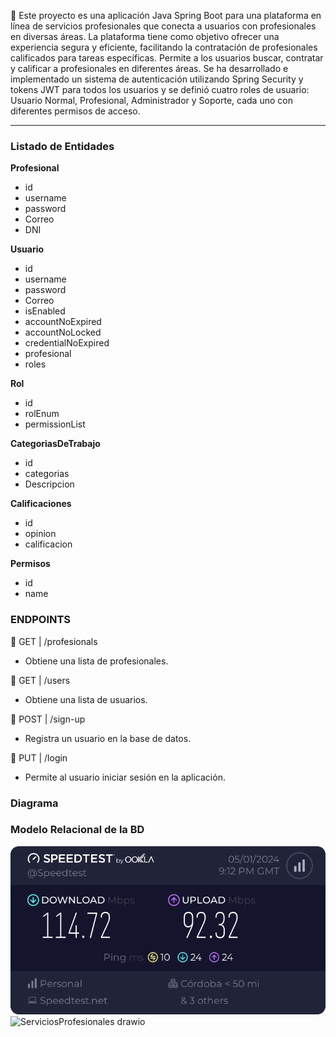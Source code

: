 📌 Este proyecto es una aplicación Java Spring Boot para una plataforma en línea de servicios profesionales que conecta a usuarios con profesionales en
diversas áreas. La plataforma tiene como objetivo ofrecer una experiencia segura y eficiente, facilitando la contratación de profesionales calificados para tareas específicas. Permite a los usuarios buscar,
contratar y calificar a profesionales en diferentes áreas.
Se ha desarrollado e implementado un sistema de autenticación utilizando Spring Security y tokens JWT para todos los usuarios y se definió cuatro roles de usuario: Usuario Normal, Profesional, Administrador y Soporte, cada uno con diferentes
permisos de acceso.

-------------------------------------------------------------------------------------------------------------------------------------------------------------------------------
### Listado de Entidades
**Profesional** 
- id
- username
- password
- Correo
- DNI

**Usuario**
- id
- username
- password
- Correo
- isEnabled
- accountNoExpired
- accountNoLocked
- credentialNoExpired
- profesional
- roles

**Rol**
- id
- rolEnum
- permissionList

**CategoriasDeTrabajo**
- id
- categorias
- Descripcion

**Calificaciones**
- id
- opinion
- calificacion

**Permisos**
- id
- name

### ENDPOINTS

📍 GET | /profesionals
- Obtiene una lista de profesionales.

📍 GET | /users
- Obtiene una lista de usuarios.

📍 POST | /sign-up
- Registra un usuario en la base de datos.

📍 PUT | /login
- Permite al usuario iniciar sesión en la aplicación.

### Diagrama

### Modelo Relacional de la BD

![Modelo Relacional de la BD](./IMAGEN%20personal.png)
![ServiciosProfesionales drawio](https://github.com/MilagrosGuillot/SpringSecurity-JWT/assets/101240663/98687187-3394-4026-bf1c-2ac82039d49b)


